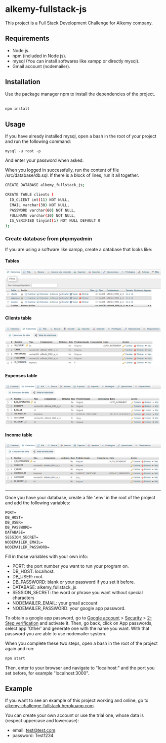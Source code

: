 # alkemy-fullstack-js

This project is a Full Stack Development Challenge for Alkemy company.

## Requirements

- Node js.
- npm (included in Node js).
- mysql (You can install softwares like xampp or directly mysql).
- Gmail account (nodemailer).

## Installation

Use the package manager npm to install the dependencies of the project.

```bash

npm install

```

## Usage

If you have already installed mysql, open a bash in the root of your project and run the following command:

```
mysql -u root -p
```

And enter your password when asked.

When you logged in successfully, run the content of file /src/database/db.sql. If there is a block of lines, run it all together.

```bash
CREATE DATABASE alkemy_fullstack_js;
```

```bash
CREATE TABLE clients (
  ID_CLIENT int(11) NOT NULL,
  EMAIL varchar(30) NOT NULL,
  PASSWORD varchar(60) NOT NULL,
  FULLNAME varchar(30) NOT NULL,
  IS_VERIFIED tinyint(1) NOT NULL DEFAULT 0
);
```

### Create database from phpmyadmin

If you are using a software like xampp, create a database that looks like:

#### Tables

![Tables](/assets/tables.png)

#### Clients table

![Clients table](/assets/clients.png)

#### Expenses table

![Expenses table](/assets/expenses.png)

#### Income table

![Income table](/assets/income.png)

***

Once you have your database, create a file '.env' in the root of the project and add the following variables:

```
PORT=
DB_HOST=
DB_USER=
DB_PASSWORD=
DATABASE=
SESSION_SECRET=
NODEMAILER_EMAIL=
NODEMAILER_PASSWORD=
```

Fill in those variables with your own info:
- PORT: the port number you want to run your program on.
- DB_HOST: localhost.
- DB_USER: root.
- DB_PASSWORD: blank or your password if you set it before.
- DATABASE: alkemy_fullstack_js.
- SESSION_SECRET: the word or phrase you want without special characters
- NODEMAILER_EMAIL: your gmail account
- NODEMAILER_PASSWORD: your google app password.

To obtain a google app password, go to [Google account](https://myaccount.google.com/) > [Security](https://myaccount.google.com/security) > [2-Step verification](https://myaccount.google.com/signinoptions/two-step-verification/enroll-welcome) and activate it.
Then, go back, click on App passwords, select app 'Other' and generate one with the name you want. With that password you are able to use nodemailer system.

When you complete these two steps, open a bash in the root of the project again and run:

```bash
npm start
```

Then, enter to your browser and navigate to "localhost:" and the port you set before, for example "localhost:3000".

## Example

If you want to see an example of this project working and online, go to [alkemy-challenge-fullstack.herokuapp.com](https://alkemy-challenge-fullstack.herokuapp.com).

You can create your own account or use the trial one, whose data is (respect uppercase and lowercase):
- email: test@test.com
- password: Test1234
